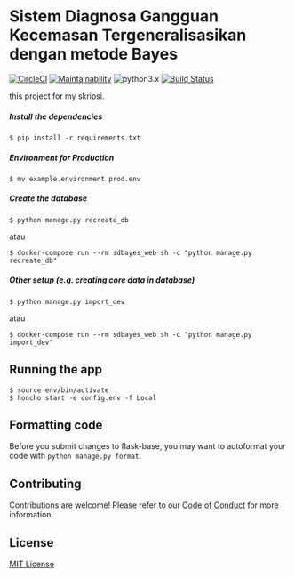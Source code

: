 # Sistem Diagnosa Gangguan Kecemasan Tergeneralisasikan dengan metode Bayes
[![CircleCI](https://circleci.com/gh/awkz/sdbayes/tree/master.svg?style=svg)](https://circleci.com/gh/awkz/sdbayes/tree/master)
[![Maintainability](https://api.codeclimate.com/v1/badges/d722cb86f6bf35a1095b/maintainability)](https://codeclimate.com/github/awkz/sdbayes/maintainability)
![python3.x](https://img.shields.io/badge/python-3.x-brightgreen.svg) [![Build Status](https://travis-ci.com/awkz/sdbayes.svg?branch=master)](https://travis-ci.com/awkz/sdbayes)


this project for my skripsi.

##### Install the dependencies

```
$ pip install -r requirements.txt
```

##### Environment for Production

```
$ mv example.environment prod.env
```

##### Create the database

```
$ python manage.py recreate_db
```
atau
```
$ docker-compose run --rm sdbayes_web sh -c "python manage.py recreate_db"
```

##### Other setup (e.g. creating core data in database)

```
$ python manage.py import_dev
```
atau
```
$ docker-compose run --rm sdbayes_web sh -c "python manage.py import_dev"
```

## Running the app

```
$ source env/bin/activate
$ honcho start -e config.env -f Local
```

## Formatting code

Before you submit changes to flask-base, you may want to autoformat your code with `python manage.py format`.


## Contributing

Contributions are welcome! Please refer to our [Code of Conduct](./CODE_OF_CONDUCT.md) for more information.


## License
[MIT License](LICENSE.md)
